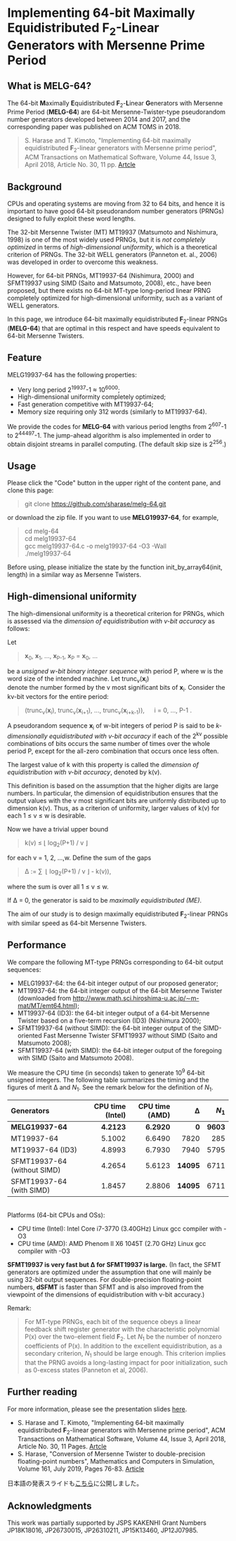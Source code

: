 # Implementing 64-bit Maximally Equidistributed  **F**<sub>2</sub>-Linear Generators with Mersenne Prime Period

## What is MELG-64?

The 64-bit **M**aximally **E**quidistributed **F**<sub>2</sub>-**L**inear **G**enerators with Mersenne Prime Period (**MELG-64**) are 64-bit Mersenne-Twister-type pseudorandom number generators developed between 2014 and 2017, and the corresponding paper was published on ACM TOMS in 2018.

> S. Harase and T. Kimoto, "Implementing 64-bit maximally equidistributed **F**<sub>2</sub>-linear generators with Mersenne prime period", ACM Transactions on Mathematical Software, Volume 44, Issue 3, April 2018, Article No. 30, 11 pp. <a href="http://doi.acm.org/10.1145/3159444">Artcle</a>

## Background
CPUs and operating systems are moving from 32 to 64 bits, and hence it is important to have good 64-bit pseudorandom number generators (PRNGs) designed to fully exploit these word lengths. 

The 32-bit Mersenne Twister (MT) MT19937 (Matsumoto and Nishimura, 1998) is one of the most widely used PRNGs, but it is _not completely optimized_ in terms of _high-dimensional uniformity_, which is a theoretical criterion of PRNGs. The 32-bit WELL generators (Panneton et. al., 2006) was developed in order to overcome this weakness. 

However, for 64-bit PRNGs, MT19937-64 (Nishimura, 2000) and SFMT19937 using SIMD (Saito and Matsumoto, 2008), etc., have been proposed, but there exists no 64-bit MT-type long-period linear PRNG completely optimized for high-dimensional uniformity, such as a variant of WELL generators.

In this page, we introduce 64-bit maximally equidistributed **F**<sub>2</sub>-linear PRNGs (**MELG-64**) that are optimal in this respect and have speeds equivalent to 64-bit Mersenne Twisters. 

## Feature

MELG19937-64 has the following properties:
-  Very long period 2<sup>19937</sup>-1 <span></span> <span>&asymp;</span> 10<sup>6000</sup>;
- High-dimensional uniformity completely optimized;
- Fast generation competitive with MT19937-64;
- Memory size requiring only 312 words (similarly to MT19937-64).

We provide the codes for **MELG-64** with various period lengths from 2<sup>607</sup>-1 to 2<sup>44497</sup>-1. The jump-ahead algorithm is also implemented in order to obtain disjoint streams in parallel computing. (The default skip size is 2<sup>256</sup>.)

## Usage

Please click the "Code" button in the upper right of the content pane, and clone this page: 

> git clone https://github.com/sharase/melg-64.git

or download the zip file. If you want to use **MELG19937-64**, for example,
> cd melg-64 </br>
> cd melg19937-64 </br>
> gcc melg19937-64.c -o melg19937-64 -O3 -Wall </br>
> ./melg19937-64

Before using, please initialize the state by the function init_by_array64(init, length) in a similar way as Mersenne Twisters.

## High-dimensional uniformity
The high-dimensional uniformity is a theoretical criterion for PRNGs, which is assessed via the _dimension of equidistribution with v-bit accuracy_ as follows:

Let

> **x**<sub>0</sub>, **x**<sub>1</sub>, ..., **x**<sub>P-1</sub>, **x**<sub>P</sub> = **x**<sub>0</sub>, ...

be a _unsigned w-bit binary integer sequence_ with period P, 
where w is the word size of the intended machine. Let trunc<sub>v</sub>(**x**<sub>i</sub>)  
denote the number formed by the v most significant bits of **x**<sub>i</sub>. Consider the kv-bit vectors for the entire period:

> (trunc<sub>v</sub>(**x**<sub>i</sub>), trunc<sub>v</sub>(**x**<sub>i+1</sub>), ..., trunc<sub>v</sub>(**x**<sub>i+k-1</sub>)), &emsp; i = 0, ..., P-1 .

A pseudorandom sequence **x**<sub>i</sub> of w-bit integers of period P is said to be _k-dimensionally equidistributed with v-bit accuracy_ if each of the 2<sup>kv</sup> possible combinations of bits occurs the same number of times over the whole period P, except for the all-zero combination that occurs once less often. 

The largest value of k with this property is called the _dimension of equidistribution 
with v-bit accuracy_, denoted by k(v).

This definition is based on the assumption that the higher digits are large numbers. In particular, the dimension of equidistribution ensures that the output values with the v most significant bits are uniformly distributed up to dimension k(v). Thus, as a criterion of uniformity, larger values of k(v) for each 1
<span>&le;</span> v <span>&le;</span>  w is desirable.

Now we have a trivial upper bound 

> k(v) <span>&le;</span> <span>&lfloor;</span> log<sub>2</sub>(P+1) / v <span>&rfloor;</span>

for each v = 1, 2, ...,w. Define the sum of the gaps 

> <span>&Delta;</span> := <span>&sum;</span>&ensp;<span>&lfloor;</span> log<sub>2</sub>(P+1) / v <span>&rfloor;</span> - k(v)), 

where the sum is over all 1 <span>&le;</span> v <span>&le;</span> w.

If <span>&Delta;</span> = 0, the generator is said to be _maximally equidistributed (ME)_.  

The aim of our study is to design maximally equidistributed **F**<sub>2</sub>-linear PRNGs with similar speed as 64-bit Mersenne Twisters.

## Performance

We compare the following MT-type PRNGs corresponding to 64-bit output sequences:
- MELG19937-64: the 64-bit integer output of our proposed generator;
- MT19937-64: the 64-bit integer output of the 64-bit Mersenne Twister (downloaded from
http://www.math.sci.hiroshima-u.ac.jp/∼m-mat/MT/emt64.html);
- MT19937-64 (ID3): the 64-bit integer output of a 64-bit Mersenne Twister based on a five-term
recursion (ID3) (Nishimura 2000);
- SFMT19937-64 (without SIMD): the 64-bit integer output of the SIMD-oriented Fast
Mersenne Twister SFMT19937 without SIMD (Saito and Matsumoto 2008);
- SFMT19937-64 (with SIMD): the 64-bit integer output of the foregoing with SIMD (Saito
and Matsumoto 2008).

We measure the CPU time (in seconds) taken to generate 10<sup>9</sup> 64-bit unsigned integers. 
The following table summarizes the timing and the figures of merit <span>&Delta;</span> and _N_<sub>1</sub>. 
See the remark below for the definition of _N_<sub>1</sub>.

| Generators | CPU time (Intel) | CPU time (AMD) | <span>&Delta;</span> | _N_<sub>1</sub> |
| :--------- | ---------------: | -------------: | -------: | ----: |
| **MELG19937-64** | **4.2123** | **6.2920** | **0** | **9603** |
| MT19937-64 | 5.1002 | 6.6490 | 7820 | 285 |
| MT19937-64 (ID3) | 4.8993 | 6.7930 | 7940 | 5795 |
| SFMT19937-64 (without SIMD) | 4.2654 | 5.6123 | **14095** | 6711 |
| SFMT19937-64 (with SIMD) | 1.8457 | 2.8806 | **14095** | 6711 |

</br>
Platforms (64-bit CPUs and OSs):

- CPU time (Intel): Intel Core i7-3770 (3.40GHz) Linux gcc compiler with -O3
- CPU time (AMD): AMD Phenom II X6 1045T (2.70 GHz) Linux gcc compiler with -O3

**SFMT19937 is very fast but <span>&Delta;</span> for SFMT19937 is large.** 
(In fact, the SFMT
generators are optimized under the assumption that one will mainly be using 32-bit output sequences. For double-precision floating-point numbers, **dSFMT** is faster than SFMT and is also improved
from the viewpoint of the dimensions of equidistribution with v-bit accuracy.)

Remark:
>For MT-type PRNGs, each bit of the sequence obeys a linear feedback shift register generator with the characteristic polynomial P(x) over the two-element field **F**<sub>2</sub>.
Let _N_<sub>1</sub> be the number of nonzero coefficients of P(x). 
In addition to the excellent equidistribution, as a secondary criterion, _N_<sub>1</sub> should be large enough. 
This criterion implies that the PRNG avoids a long-lasting impact for poor initialization, such as 0-excess states (Panneton et al, 2006).

## Further reading

For more information, please see the presentation slides <a href="https://www.slideshare.net/ShinHarase/implementing-64bit-maximally-equidistributed-f2linear-generators-with-mersenne-prime-period">here</a>.

- S. Harase and T. Kimoto, "Implementing 64-bit maximally equidistributed **F**<sub>2</sub>-linear generators with Mersenne prime period", ACM Transactions on Mathematical Software, Volume 44, Issue 3, April 2018, Article No. 30, 11 Pages. <a href="http://doi.acm.org/10.1145/3159444">Artcle</a>
- S. Harase, "Conversion of Mersenne Twister to double-precision floating-point numbers", Mathematics and Computers in Simulation, Volume 161, July 2019, Pages 76-83. <a href="https://doi.org/10.1016/j.matcom.2018.08.006"> Article</a>

日本語の発表スライドも<a href="https://www.slideshare.net/ShinHarase/64-243960243">こちら</a>に公開しました。

## Acknowledgments
This work was partially supported by JSPS KAKENHI Grant Numbers JP18K18016, JP26730015, JP26310211, JP15K13460, JP12J07985.
